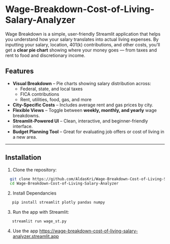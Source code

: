# Wage-Breakdown-Cost-of-Living-Salary-Analyzer

Wage Breakdown is a simple, user-friendly Streamlit application that helps you understand how your salary translates into actual living expenses. By inputting your salary, location, 401(k) contributions, and other costs, you’ll get a **clear pie chart** showing where your money goes — from taxes and rent to food and discretionary income.  

## Features
- **Visual Breakdown** – Pie charts showing salary distribution across:
  - Federal, state, and local taxes
  - FICA contributions
  - Rent, utilities, food, gas, and more  
- **City-Specific Costs** – Includes average rent and gas prices by city.  
- **Flexible Views** – Toggle between **weekly, monthly, and yearly** wage breakdowns.  
- **Streamlit-Powered UI** – Clean, interactive, and beginner-friendly interface.  
- **Budget Planning Tool** – Great for evaluating job offers or cost of living in a new area.  

---

## Installation

1. Clone the repository:
```bash
  git clone https://github.com/AldasKri/Wage-Breakdown-Cost-of-Living-Salary-Analyzer.git
  cd Wage-Breakdown-Cost-of-Living-Salary-Analyzer
```
2. Install Dependancies
```bash
   pip install streamlit plotly pandas numpy
```
3. Run the app with Streamlit:
```bash
   streamlit run wage_st.py
```
4. Use the app
   https://wage-breakdown-cost-of-living-salary-analyzer.streamlit.app
